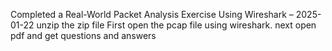 
 Completed a Real-World Packet Analysis Exercise Using Wireshark – 2025-01-22
 unzip the zip file
 First open the pcap file using wireshark.
 next open pdf and get questions and answers
 

